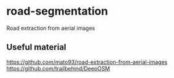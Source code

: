 # road-segmentation
Road extraction from aerial images

Useful material
----------------
https://github.com/mato93/road-extraction-from-aerial-images
https://github.com/trailbehind/DeepOSM
